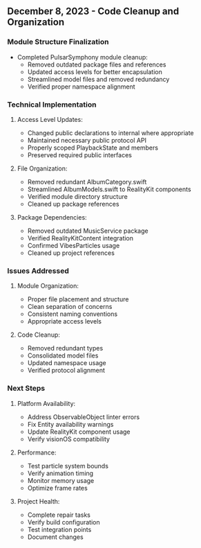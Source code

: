 ## December 8, 2023 - Code Cleanup and Organization

### Module Structure Finalization
- Completed PulsarSymphony module cleanup:
  - Removed outdated package files and references
  - Updated access levels for better encapsulation
  - Streamlined model files and removed redundancy
  - Verified proper namespace alignment

### Technical Implementation
1. Access Level Updates:
   - Changed public declarations to internal where appropriate
   - Maintained necessary public protocol API
   - Properly scoped PlaybackState and members
   - Preserved required public interfaces

2. File Organization:
   - Removed redundant AlbumCategory.swift
   - Streamlined AlbumModels.swift to RealityKit components
   - Verified module directory structure
   - Cleaned up package references

3. Package Dependencies:
   - Removed outdated MusicService package
   - Verified RealityKitContent integration
   - Confirmed VibesParticles usage
   - Cleaned up project references

### Issues Addressed
1. Module Organization:
   - Proper file placement and structure
   - Clean separation of concerns
   - Consistent naming conventions
   - Appropriate access levels

2. Code Cleanup:
   - Removed redundant types
   - Consolidated model files
   - Updated namespace usage
   - Verified protocol alignment

### Next Steps
1. Platform Availability:
   - Address ObservableObject linter errors
   - Fix Entity availability warnings
   - Update RealityKit component usage
   - Verify visionOS compatibility

2. Performance:
   - Test particle system bounds
   - Verify animation timing
   - Monitor memory usage
   - Optimize frame rates

3. Project Health:
   - Complete repair tasks
   - Verify build configuration
   - Test integration points
   - Document changes 